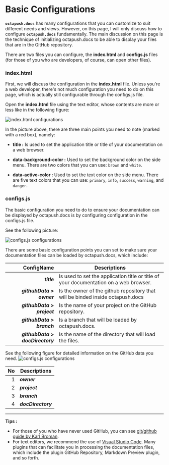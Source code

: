# Basic Configurations

**`octapush.docs`** has many configurations that you can customize to suit different needs and views. However, on this page, I will only discuss how to configure **`octapush.docs`** fundamentally. The main discussion on this page is the technique of initializing octapush.docs to be able to display your files that are in the GitHub repository.

There are two files you can configure, the **index.html** and **configs.js** files (for those of you who are developers, of course, can open other files).

### **index.html**
First, we will discuss the configuration in the **index.html** file. Unless you're a web developer, there's not much configuration you need to do on this page, which is actually still configurable through the configs.js file.

Open the **index.html** file using the text editor, whose contents are more or less like in the following figure:

![index.html configurations](https://cdn.rawgit.com/octapush/documentations/38bc0041/octapush.docs/00.ASSETS/images/index-html-configurations.png)

In the picture above, there are three main points you need to note (marked with a red box), namely:

- **title :** Is used to set the application title or title of your documentation on a web browser.

- **data-background-color :** Used to set the background color on the side menu. There are two colors that you can use: `brown` and `white`.

- **data-active-color :** Used to set the text color on the side menu. There are five text colors that you can use: `primary`, `info`, `success`, `warning`, and `danger`.

### **configs.js**
The basic configuration you need to do to ensure your documentation can be displayed by octapush.docs is by configuring configuration in the configs.js file.

See the following picture:

![configs.js configurations](https://cdn.rawgit.com/octapush/documentations/38bc0041/octapush.docs/00.ASSETS/images/configs-js-basic-conf.png)

There are some basic configuration points you can set to make sure your documentation files can be loaded by octapush.docs, which include:

ConfigName                      | Descriptions
------------------------------: | ------------
_**title**_                     | Is used to set the application title or title of your documentation on a web browser.
_**githubData > owner**_        | Is the owner of the github repository that will be binded inside octapush.docs
_**githubData > project**_      | Is the name of your project on the GitHub repository.
_**githubData > branch**_       | Is a branch that will be loaded by octapush.docs.
_**githubData > docDirectory**_ | Is the name of the directory that will load the files.

See the following figure for detailed information on the GitHub data you need.
![configs.js configurations](https://cdn.rawgit.com/octapush/documentations/38bc0041/octapush.docs/00.ASSETS/images/github-octadoc-repository.png)

No | Descriptions
-: | ------------
1  | _**owner**_
2  | _**project**_
3  | _**branch**_
4  | _**docDirectory**_

----
**Tips :**
- For those of you who have never used GitHub, you can see  [git/github guide by Karl Broman](http://kbroman.org/github_tutorial/).
- For text editors, we recommend the use of [Visual Studio Code](https://code.visualstudio.com/). Many plugins that can facilitate you in processing the documentation files, which include the plugin GitHub Repository, Markdown Preview plugin, and so forth.